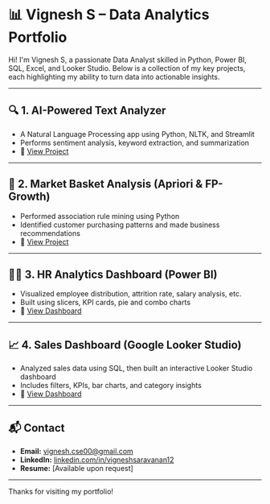# 📊 Vignesh S – Data Analytics Portfolio

Hi! I'm Vignesh S, a passionate Data Analyst skilled in Python, Power BI, SQL, Excel, and Looker Studio. Below is a collection of my key projects, each highlighting my ability to turn data into actionable insights.

---

## 🔍 1. AI-Powered Text Analyzer
- A Natural Language Processing app using Python, NLTK, and Streamlit
- Performs sentiment analysis, keyword extraction, and summarization
- 📂 [View Project](https://github.com/Vigneshsaravanan12/AI-Powered-Text-Analyzer)

---

## 🛒 2. Market Basket Analysis (Apriori & FP-Growth)
- Performed association rule mining using Python
- Identified customer purchasing patterns and made business recommendations
- 📂 [View Project](https://github.com/Vigneshsaravanan12/Market-Basket-Analysis)

---

## 🧑‍💼 3. HR Analytics Dashboard (Power BI)
- Visualized employee distribution, attrition rate, salary analysis, etc.
- Built using slicers, KPI cards, pie and combo charts
- 📂 [View Dashboard](https://github.com/Vigneshsaravanan12/HR-Analytics-Dashboard-Power-BI)

---

## 📈 4. Sales Dashboard (Google Looker Studio)
- Analyzed sales data using SQL, then built an interactive Looker Studio dashboard
- Includes filters, KPIs, bar charts, and category insights
- 📂 [View Dashboard](https://github.com/Vigneshsaravanan12/Looker-Sales-Dashboard)

---

## 📬 Contact
- **Email:** vignesh.cse00@gmail.com  
- **LinkedIn:** [linkedin.com/in/vigneshsaravanan12](https://www.linkedin.com/in/vigneshsaravanan12/)  
- **Resume:** [Available upon request]

---

Thanks for visiting my portfolio!
